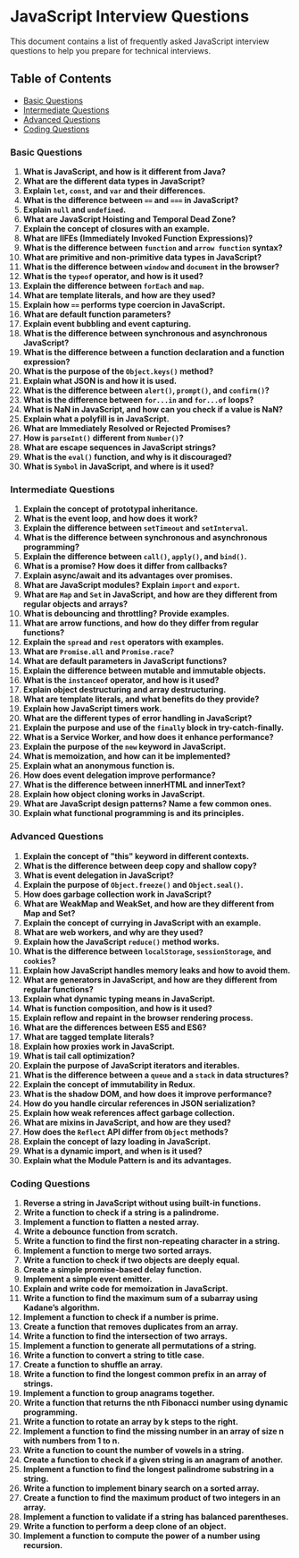 # JavaScript Interview Questions

This document contains a list of frequently asked JavaScript interview questions to help you prepare for technical interviews.

## Table of Contents

-   [Basic Questions](#basic-questions)
-   [Intermediate Questions](#intermediate-questions)
-   [Advanced Questions](#advanced-questions)
-   [Coding Questions](#coding-questions)

### Basic Questions

1. **What is JavaScript, and how is it different from Java?**
2. **What are the different data types in JavaScript?**
3. **Explain `let`, `const`, and `var` and their differences.**
4. **What is the difference between `==` and `===` in JavaScript?**
5. **Explain `null` and `undefined`.**
6. **What are JavaScript Hoisting and Temporal Dead Zone?**
7. **Explain the concept of closures with an example.**
8. **What are IIFEs (Immediately Invoked Function Expressions)?**
9. **What is the difference between `function` and `arrow function` syntax?**
10. **What are primitive and non-primitive data types in JavaScript?**
11. **What is the difference between `window` and `document` in the browser?**
12. **What is the `typeof` operator, and how is it used?**
13. **Explain the difference between `forEach` and `map`.**
14. **What are template literals, and how are they used?**
15. **Explain how `==` performs type coercion in JavaScript.**
16. **What are default function parameters?**
17. **Explain event bubbling and event capturing.**
18. **What is the difference between synchronous and asynchronous JavaScript?**
19. **What is the difference between a function declaration and a function expression?**
20. **What is the purpose of the `Object.keys()` method?**
21. **Explain what JSON is and how it is used.**
22. **What is the difference between `alert()`, `prompt()`, and `confirm()`?**
23. **What is the difference between `for...in` and `for...of` loops?**
24. **What is NaN in JavaScript, and how can you check if a value is NaN?**
25. **Explain what a polyfill is in JavaScript.**
26. **What are Immediately Resolved or Rejected Promises?**
27. **How is `parseInt()` different from `Number()`?**
28. **What are escape sequences in JavaScript strings?**
29. **What is the `eval()` function, and why is it discouraged?**
30. **What is `Symbol` in JavaScript, and where is it used?**

### Intermediate Questions

1. **Explain the concept of prototypal inheritance.**
2. **What is the event loop, and how does it work?**
3. **Explain the difference between `setTimeout` and `setInterval`.**
4. **What is the difference between synchronous and asynchronous programming?**
5. **Explain the difference between `call()`, `apply()`, and `bind()`.**
6. **What is a promise? How does it differ from callbacks?**
7. **Explain async/await and its advantages over promises.**
8. **What are JavaScript modules? Explain `import` and `export`.**
9. **What are `Map` and `Set` in JavaScript, and how are they different from regular objects and arrays?**
10. **What is debouncing and throttling? Provide examples.**
11. **What are arrow functions, and how do they differ from regular functions?**
12. **Explain the `spread` and `rest` operators with examples.**
13. **What are `Promise.all` and `Promise.race`?**
14. **What are default parameters in JavaScript functions?**
15. **Explain the difference between mutable and immutable objects.**
16. **What is the `instanceof` operator, and how is it used?**
17. **Explain object destructuring and array destructuring.**
18. **What are template literals, and what benefits do they provide?**
19. **Explain how JavaScript timers work.**
20. **What are the different types of error handling in JavaScript?**
21. **Explain the purpose and use of the `finally` block in try-catch-finally.**
22. **What is a Service Worker, and how does it enhance performance?**
23. **Explain the purpose of the `new` keyword in JavaScript.**
24. **What is memoization, and how can it be implemented?**
25. **Explain what an anonymous function is.**
26. **How does event delegation improve performance?**
27. **What is the difference between innerHTML and innerText?**
28. **Explain how object cloning works in JavaScript.**
29. **What are JavaScript design patterns? Name a few common ones.**
30. **Explain what functional programming is and its principles.**

### Advanced Questions

1. **Explain the concept of "this" keyword in different contexts.**
2. **What is the difference between deep copy and shallow copy?**
3. **What is event delegation in JavaScript?**
4. **Explain the purpose of `Object.freeze()` and `Object.seal()`.**
5. **How does garbage collection work in JavaScript?**
6. **What are WeakMap and WeakSet, and how are they different from Map and Set?**
7. **Explain the concept of currying in JavaScript with an example.**
8. **What are web workers, and why are they used?**
9. **Explain how the JavaScript `reduce()` method works.**
10. **What is the difference between `localStorage`, `sessionStorage`, and `cookies`?**
11. **Explain how JavaScript handles memory leaks and how to avoid them.**
12. **What are generators in JavaScript, and how are they different from regular functions?**
13. **Explain what dynamic typing means in JavaScript.**
14. **What is function composition, and how is it used?**
15. **Explain reflow and repaint in the browser rendering process.**
16. **What are the differences between ES5 and ES6?**
17. **What are tagged template literals?**
18. **Explain how proxies work in JavaScript.**
19. **What is tail call optimization?**
20. **Explain the purpose of JavaScript iterators and iterables.**
21. **What is the difference between a `queue` and a `stack` in data structures?**
22. **Explain the concept of immutability in Redux.**
23. **What is the shadow DOM, and how does it improve performance?**
24. **How do you handle circular references in JSON serialization?**
25. **Explain how weak references affect garbage collection.**
26. **What are mixins in JavaScript, and how are they used?**
27. **How does the `Reflect` API differ from `Object` methods?**
28. **Explain the concept of lazy loading in JavaScript.**
29. **What is a dynamic import, and when is it used?**
30. **Explain what the Module Pattern is and its advantages.**

### Coding Questions

1. **Reverse a string in JavaScript without using built-in functions.**
2. **Write a function to check if a string is a palindrome.**
3. **Implement a function to flatten a nested array.**
4. **Write a debounce function from scratch.**
5. **Write a function to find the first non-repeating character in a string.**
6. **Implement a function to merge two sorted arrays.**
7. **Write a function to check if two objects are deeply equal.**
8. **Create a simple promise-based delay function.**
9. **Implement a simple event emitter.**
10. **Explain and write code for memoization in JavaScript.**
11. **Write a function to find the maximum sum of a subarray using Kadane’s algorithm.**
12. **Implement a function to check if a number is prime.**
13. **Create a function that removes duplicates from an array.**
14. **Write a function to find the intersection of two arrays.**
15. **Implement a function to generate all permutations of a string.**
16. **Write a function to convert a string to title case.**
17. **Create a function to shuffle an array.**
18. **Write a function to find the longest common prefix in an array of strings.**
19. **Implement a function to group anagrams together.**
20. **Write a function that returns the nth Fibonacci number using dynamic programming.**
21. **Write a function to rotate an array by k steps to the right.**
22. **Implement a function to find the missing number in an array of size n with numbers from 1 to n.**
23. **Write a function to count the number of vowels in a string.**
24. **Create a function to check if a given string is an anagram of another.**
25. **Implement a function to find the longest palindrome substring in a string.**
26. **Write a function to implement binary search on a sorted array.**
27. **Create a function to find the maximum product of two integers in an array.**
28. **Implement a function to validate if a string has balanced parentheses.**
29. **Write a function to perform a deep clone of an object.**
30. **Implement a function to compute the power of a number using recursion.**
